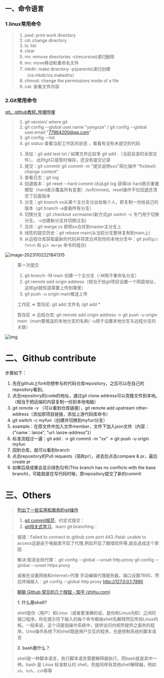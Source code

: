 ## 一、命令语言

### 1.linux常用命令

> 1. pwd: print work directory
> 2. cd: change directory
> 3. ls: list
> 4. clear
> 5. rm: remove directories  -r(recursive)递归删除
> 6. mv: move移动和重命名文件
> 7. mkdir: make directory -p(parents)递归创建（os.mkdir/os.makedirs）
> 8. chmod: change the permissions mode of a file
> 9. cat: 查看文件内容



### 2.Git常用命令

[git、github教程_哔哩哔哩](https://www.bilibili.com/video/BV1s3411g7PS/?spm_id_from=333.788&vd_source=a2b906f1078e767936dd0bbcf1275e2e)

> 1. git version/ where git
> 2. git config --global user.name  "yangxze" / git config --global user.email "77964200@qq.com"
> 3. git config --list
> 4. git status  查看当前工作区的状态 ，看看有没有未提交的代码



> 1. 添加：git add test.txt / 如果文件比较多 git add .（当前目录的全部文件）。 此时git只是暂时保存，还没有提交记录
> 2. 提交：git commit/ git commit -m "提交说明xxx"简化操作   "fix(test): change content"
> 3. 查看日志：git log 
> 4. 回退版本：git reset --hard commit id(从git  log 获得id)  hard表示重置模型（hard表示覆盖所有变更）/soft/mixed。reset操作不仅回退还清空了后面版本
> 5. 分支：git branch xx从某个主分支分出给每个人，即复制一份给自己的版本（git branch -a查看所有分支）
> 6. 切换分支：git checkout xx/master(新方式git switch -c <new-branch-name>专门用于切换分支。-c创建新分支并切换过去)
> 7. 合并：git merge xx 即把xx合并到master主分支上
> 8. 线性的提交历史：git rebase main(从当前分支整体复制到main上)
> 9. 从远程仓库获取最新的代码并将其合并到你的本地分支中：git pull(`git fetch` 和 `git merge` 命令的组合)

![image-20231102221841315](C:\Users\lanze\OneDrive\md笔记本\9插图文件\image-20231102221841315.png)

> 第一次提交
>
> 1. git branch -M main 创建一个主分支（-M用于重命名分支）
> 2. git remote add origin address（相当于给git项目设置一个网盘地址，这样git就知道需要上传到哪里）
> 3. git push -u origin main推送上传



> 工作区 => 暂存区: git add 文件名 /git add *    
>
> 暂存区 => 远程仓库: git remote add origin address -> git push -u origin main（main要推送的本地分支的名称/ -u用于设置本地分支与远程分支的关联）

![img](C:\Users\lanze\OneDrive\md笔记本\9插图文件\c3c6cace1ad741cd8789c603485bc264.jpeg)





# 二、Github contribute

步骤如下：

1. 先在github上fork你想参与的代码仓库repository，之后可以在自己的repository看到。
2. 点击repository的code的地址，通过git clone address可以克隆文件到本地。（相当于把远端的内容复制一份到本地电脑）
3. git remote -v （可以看到仓库链接），git remote add upstream other-address（添加原项目链接，添加上游代码库命令）
4. git switch -c myfun（创建并切换到myfun分支）
5. example：在原文件中加入文件member，文件下加入json文件（内容：{"name：lanze", "url: lanze-address"}）
6. 标准流程过一遍：git add .  -> git commit -m "xx" -> git push -u origin myfun
7. 回到仓库，就可以看到branch
8.  点击repository的Pull requests（简称pr），进去后点击compare & pr，最后create pr
9. 如果后续成果会显示绿色勾号(This branch has no conflicts with the base branch)，可能就是在写代码时候，原repository提交了新的commit



# 三、Others

> [列出了一些实用和救命的git操作](https://ohshitgit.com/zh)

> 1. [git commit规范](https://www.conventionalcommits.org/zh-hans/v1.0.0/)，约定式提交：
> 2. [git闯关式学习](https://learngitbranching.js.org/?locale=zh_CN)，learn git branching：

> 报错：Failed to connect to github.com port 443 /fatal: unable to access这是由于电脑里开启了代理,例如开启了翻墙软件等,就会造成这个原因
>
> 解决:取消全局代理：
> git config --global --unset http.proxy
> git config --global --unset https.proxy
>
> 或者在设置网络和internet>代理 手动编辑代理服务器，端口设置7890，然后终端输入：git config --global http.proxy http://127.0.0.1:7890

> [聊聊 Github 常见的几个按钮 - 知乎 (zhihu.com)](https://zhuanlan.zhihu.com/p/511225962)



> **1. 什么是shell?**
>
> ​	shell是你（用户）和Linux（或者更准确的说，是你和Linux内核）之间的接口程序。你在提示符下输入的每个命令都由shell先解释然后传给Linux内核。一般来说，这个词是指操作系统中，提供访问内核所提供之服务的程序。Unix操作系统下的shell既是用户交互的程序，也是控制系统的脚本语言
>
> **2. bash是什么？**
>
> ​	shell是一种脚本语言，执行脚本语言需要解释器执行，而bash就是其中一种。bash 是 Linux 标准默认的 shell，但是同样有其他shell解释器，例如`sh`、`ksh`、`zsh`等等